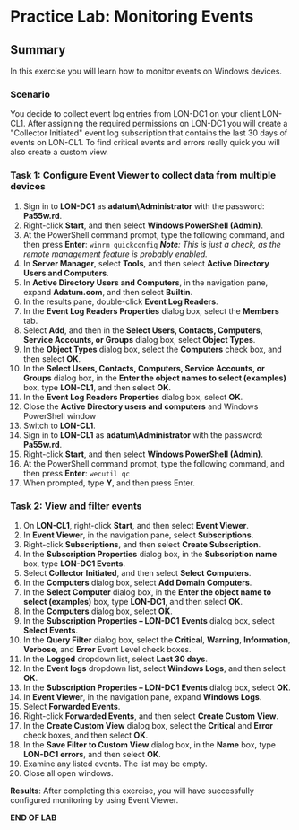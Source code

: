 # Practice Lab: Monitoring Events

## Summary

In this exercise you will learn how to monitor events on Windows devices.

### Scenario
You decide to collect event log entries from LON-DC1 on your client LON-CL1. After assigning the required permissions on LON-DC1 you will create a "Collector Initiated" event log subscription that contains the last 30 days of events on LON-CL1. To find critical events and errors really quick you will also create a custom view. 


### Task 1: Configure Event Viewer to collect data from multiple devices
1.  Sign in to **LON-DC1** as **adatum\\Administrator** with the password: **Pa55w.rd**.
2.  Right-click **Start**, and then select **Windows PowerShell (Admin)**.
3.  At the PowerShell command prompt, type the following command, and then press **Enter**:
    `winrm quickconfig`
    _**Note**: This is just a check, as the remote management feature is probably enabled._
4.  In **Server Manager**, select **Tools**, and then select **Active Directory
    Users and Computers**.
5.  In **Active Directory Users and Computers**, in the navigation pane, expand
    **Adatum.com**, and then select **Builtin**.
6.  In the results pane, double-click **Event Log Readers**.
7.  In the **Event Log Readers Properties** dialog box, select the **Members** tab.
8.  Select **Add**, and then in the **Select Users, Contacts, Computers, Service
    Accounts, or Groups** dialog box, select **Object Types**.
9.  In the **Object Types** dialog box, select the **Computers** check box, and
    then select **OK**.
10. In the **Select Users, Contacts, Computers, Service Accounts, or Groups**
    dialog box, in the **Enter the object names to select (examples)** box, type
    **LON-CL1**, and then select **OK**.
11. In the **Event Log Readers Properties** dialog box, select **OK**.
12. Close the **Active Directory users and computers** and Windows PowerShell window
13. Switch to **LON-CL1**.
14. Sign in to **LON-CL1** as **adatum\\Administrator** with the password: **Pa55w.rd**.
15. Right-click **Start**, and then select **Windows PowerShell (Admin)**.
16. At the PowerShell command prompt, type the following command, and then press **Enter**:
    `wecutil qc`
17. When prompted, type **Y**, and then press Enter.

### Task 2: View and filter events 
1.  On **LON-CL1**, right-click **Start**, and then select **Event Viewer**.
2.  In **Event Viewer**, in the navigation pane, select **Subscriptions**.
3.  Right-click **Subscriptions**, and then select **Create Subscription**.
4.  In the **Subscription Properties** dialog box, in the **Subscription name**
    box, type **LON-DC1 Events**.
5.  Select **Collector Initiated**, and then select **Select Computers**.
6.  In the **Computers** dialog box, select **Add Domain Computers**.
7.  In the **Select Computer** dialog box, in the **Enter the object name to
    select (examples)** box, type **LON-DC1**, and then select **OK**.
8.  In the **Computers** dialog box, select **OK**.
9.  In the **Subscription Properties – LON-DC1 Events** dialog box, select
    **Select Events**.
10. In the **Query Filter** dialog box, select the **Critical**, **Warning**,
    **Information**, **Verbose**, and **Error** Event Level check boxes.
11. In the **Logged** dropdown list, select **Last 30 days**.
12. In the **Event logs** dropdown list, select **Windows Logs**, and then select **OK**.
13. In the **Subscription Properties – LON-DC1 Events** dialog box, select
    **OK**.
14. In **Event Viewer**, in the navigation pane, expand **Windows Logs**.
15. Select **Forwarded Events**.
16. Right-click **Forwarded Events**, and then select **Create Custom View**.
17. In the **Create Custom View** dialog box, select the **Critical** and
    **Error** check boxes, and then select **OK**.
18. In the **Save Filter to Custom View** dialog box, in the **Name** box, type
    **LON-DC1 errors**, and then select **OK**.
19. Examine any listed events. The list may be empty.
20. Close all open windows.

**Results**: After completing this exercise, you will have successfully configured monitoring by using Event Viewer.

**END OF LAB**